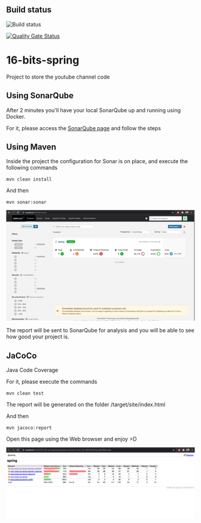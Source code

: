 ## Build status
![Build status](https://github.com/luizgustavocosta/16-bits-spring/workflows/Java%20CI%20with%20Maven/badge.svg) 

[![Quality Gate Status](https://sonarcloud.io/api/project_badges/measure?project=luizgustavocosta_16-bits-spring&metric=alert_status)](https://sonarcloud.io/dashboard?id=luizgustavocosta_16-bits-spring)

# 16-bits-spring
Project to store the youtube channel code

## Using SonarQube

After 2 minutes you'll have your local SonarQube up and running using Docker.

For it, please access the [SonarQube page](https://docs.sonarqube.org/latest/setup/get-started-2-minutes/) and follow the steps


## Using Maven
Inside the project the configuration for Sonar is on place, and execute the following commands

```
mvn clean install
```  

And then

```
mvn sonar:sonar
```

![SonarQube page](static/SonarQube.png)

The report will be sent to SonarQube for analysis and you will be able to see how good your project is.

## JaCoCo
Java Code Coverage

For it, please execute the commands

```
mvn clean test
```

The report will be generated on the folder /target/site/index.html

And then

```
mvn jacoco:report
```
Open this page using the Web browser and enjoy >D

![SonarQube page](static/JaCoCo.png)